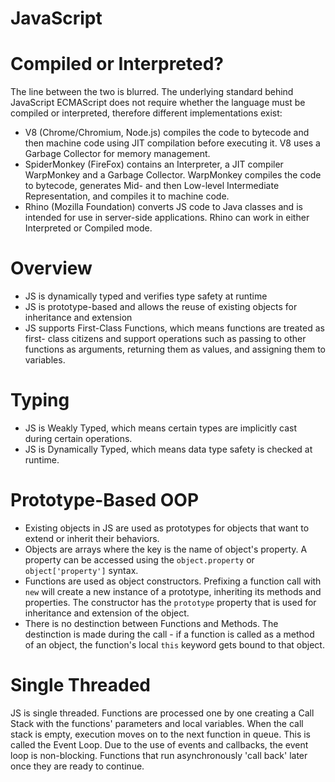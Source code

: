 # JavaScript

# Compiled or Interpreted?
The line between the two is blurred. The underlying standard behind JavaScript
ECMAScript does not require whether the language must be compiled or
interpreted, therefore different implementations exist:
- V8 (Chrome/Chromium, Node.js) compiles the code to bytecode and then machine
  code using JIT compilation before executing it. V8 uses a Garbage Collector
  for memory management.
- SpiderMonkey (FireFox) contains an Interpreter, a JIT compiler WarpMonkey and
  a Garbage Collector. WarpMonkey compiles the code to bytecode, generates Mid-
  and then Low-level Intermediate Representation, and compiles it to machine
  code.
- Rhino (Mozilla Foundation) converts JS code to Java classes and is intended
  for use in server-side applications. Rhino can work in either Interpreted or
  Compiled mode.

# Overview
- JS is dynamically typed and verifies type safety at runtime
- JS is prototype-based and allows the reuse of existing objects for inheritance
  and extension
- JS supports First-Class Functions, which means functions are treated as first-
  class citizens and support operations such as passing to other functions as
  arguments, returning them as values, and assigning them to variables.

# Typing
- JS is Weakly Typed, which means certain types are implicitly cast during certain
  operations.
- JS is Dynamically Typed, which means data type safety is checked at runtime.

# Prototype-Based OOP
- Existing objects in JS are used as prototypes for objects that want to extend
  or inherit their behaviors.
- Objects are arrays where the key is the name of object's property. A property
  can be accessed using the `object.property` or `object['property']` syntax.
- Functions are used as object constructors. Prefixing a function call with
  `new` will create a new instance of a prototype, inheriting its methods and
  properties. The constructor has the `prototype` property that is used for
  inheritance and extension of the object.
- There is no destinction between Functions and Methods. The destinction is made
  during the call - if a function is called as a method of an object, the
  function's local `this` keyword gets bound to that object.

# Single Threaded
JS is single threaded. Functions are processed one by one creating a Call Stack
with the functions' parameters and local variables. When the call stack is
empty, execution moves on to the next function in queue. This is called the
Event Loop. Due to the use of events and callbacks, the event loop is
non-blocking. Functions that run asynchronously 'call back' later once they are
ready to continue.